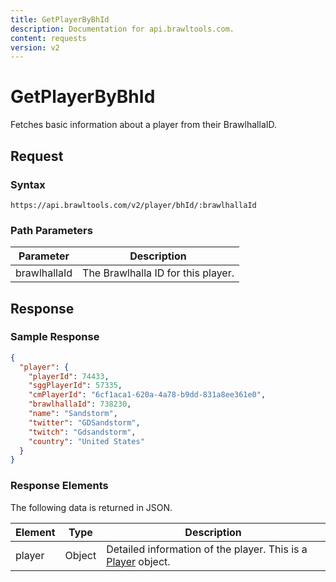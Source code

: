 ```yaml
---
title: GetPlayerByBhId
description: Documentation for api.brawltools.com.
content: requests
version: v2
---
```


# GetPlayerByBhId

Fetches basic information about a player from their BrawlhallaID.

## Request

### Syntax

```url
https://api.brawltools.com/v2/player/bhId/:brawlhallaId
```

### Path Parameters

| Parameter    | Description                        |
| ------------ | ---------------------------------- |
| brawlhallaId | The Brawlhalla ID for this player. |

## Response

### Sample Response

```json
{
  "player": {
    "playerId": 74433,
    "sggPlayerId": 57335,
    "cmPlayerId": "6cf1aca1-620a-4a78-b9dd-831a8ee361e0",
    "brawlhallaId": 738230,
    "name": "Sandstorm",
    "twitter": "GDSandstorm",
    "twitch": "Gdsandstorm",
    "country": "United States"
  }
}
```

### Response Elements

The following data is returned in JSON.

| Element | Type   | Description                                                  |
| ------- | ------ | ------------------------------------------------------------ |
| player  | Object | Detailed information of the player. This is a [Player](../../../datatypes/player) object. |
